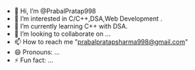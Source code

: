- 👋 Hi, I’m @PrabalPratap998
- 👀 I’m interested in C/C++,DSA,Web Development .
- 🌱 I’m currently learning C++ with DSA.
- 💞️ I’m looking to collaborate on ...
- 📫 How to reach me "prabalpratapsharma998@gmail.com"
- 😄 Pronouns: ...
- ⚡ Fun fact: ...

<!---
PrabalPratap998/PrabalPratap998 is a ✨ special ✨ repository because its `README.md` (this file) appears on your GitHub profile.
You can click the Preview link to take a look at your changes.
--->
